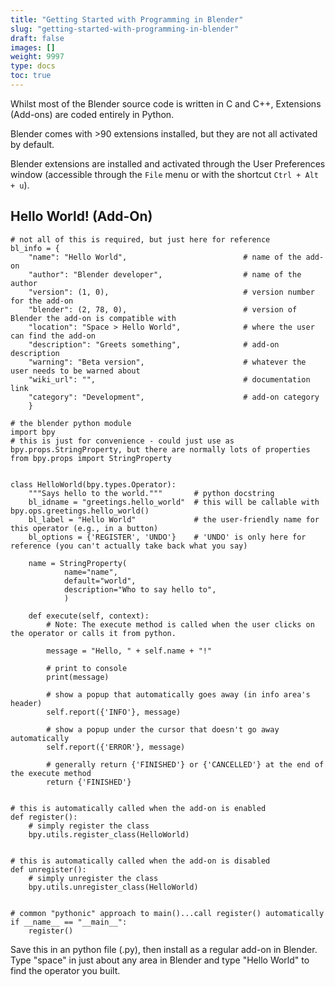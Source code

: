 ```yaml
---
title: "Getting Started with Programming in Blender"
slug: "getting-started-with-programming-in-blender"
draft: false
images: []
weight: 9997
type: docs
toc: true
---
```


Whilst most of the Blender source code is written in C and C++, Extensions (Add-ons) are coded entirely in Python.

Blender comes with >90 extensions installed, but they are not all activated by default.

Blender extensions are installed and activated through the User Preferences window (accessible through the `File` menu or with the shortcut `Ctrl + Alt + u`).

## Hello World! (Add-On)
    # not all of this is required, but just here for reference
    bl_info = {
        "name": "Hello World",                          # name of the add-on
        "author": "Blender developer",                  # name of the author
        "version": (1, 0),                              # version number for the add-on
        "blender": (2, 78, 0),                          # version of Blender the add-on is compatible with
        "location": "Space > Hello World",              # where the user can find the add-on
        "description": "Greets something",              # add-on description
        "warning": "Beta version",                      # whatever the user needs to be warned about
        "wiki_url": "",                                 # documentation link
        "category": "Development",                      # add-on category
        }
    
    # the blender python module
    import bpy
    # this is just for convenience - could just use as bpy.props.StringProperty, but there are normally lots of properties
    from bpy.props import StringProperty
    
    
    class HelloWorld(bpy.types.Operator):
        """Says hello to the world."""       # python docstring 
        bl_idname = "greetings.hello_world"  # this will be callable with bpy.ops.greetings.hello_world()
        bl_label = "Hello World"             # the user-friendly name for this operator (e.g., in a button)
        bl_options = {'REGISTER', 'UNDO'}    # 'UNDO' is only here for reference (you can't actually take back what you say)
    
        name = StringProperty(
                name="name",
                default="world",
                description="Who to say hello to",
                )
    
        def execute(self, context):
            # Note: The execute method is called when the user clicks on the operator or calls it from python.
    
            message = "Hello, " + self.name + "!"
            
            # print to console
            print(message)
            
            # show a popup that automatically goes away (in info area's header)
            self.report({'INFO'}, message)
            
            # show a popup under the cursor that doesn't go away automatically
            self.report({'ERROR'}, message)
    
            # generally return {'FINISHED'} or {'CANCELLED'} at the end of the execute method
            return {'FINISHED'}
    
    
    # this is automatically called when the add-on is enabled
    def register():
        # simply register the class
        bpy.utils.register_class(HelloWorld)
        
    
    # this is automatically called when the add-on is disabled
    def unregister():
        # simply unregister the class
        bpy.utils.unregister_class(HelloWorld)
    
    
    # common "pythonic" approach to main()...call register() automatically
    if __name__ == "__main__":
        register()


Save this in an python file (.py), then install as a regular add-on in Blender. Type "space" in just about any area in Blender and type "Hello World" to find the operator you built.

